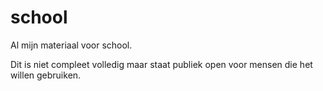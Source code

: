 # school
Al mijn materiaal voor school.

Dit is niet compleet volledig maar staat publiek open voor mensen die het willen gebruiken.
